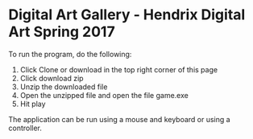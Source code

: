 # Digital Art Gallery - Hendrix Digital Art Spring 2017
To run the program, do the following:
  1. Click Clone or download in the top right corner of this page
  2. Click download zip
  3. Unzip the downloaded file
  4. Open the unzipped file and open the file game.exe
  5. Hit play

The application can be run using a mouse and keyboard or using a controller.
